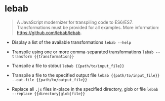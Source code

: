 # lebab
> A JavaScript modernizer for transpiling code to ES6/ES7.
> Transformations must be provided for all examples.
> More information: <https://github.com/lebab/lebab>.

- Display a list of the available transformations
`lebab --help`

- Transpile using one or more comma-separated transformations
`lebab --transform {{transformation}}`

- Transpile a file to stdout
`lebab {{path/to/input_file}}`

- Transpile a file to the specified output file
`lebab {{path/to/input_file}} --out-file {{path/to/output_file}}`

- Replace all `.js` files in-place in the specified directory, glob or file
`lebab --replace {{directory|glob|file}}`
